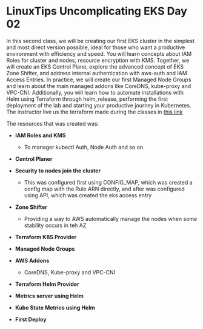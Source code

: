 # LinuxTips Uncomplicating EKS Day 02

In this second class, we will be creating our first EKS cluster in the simplest and most direct version possible, ideal for those who want a productive environment with efficiency and speed. You will learn concepts about IAM Roles for cluster and nodes, resource encryption with KMS. Together, we will create an EKS Control Plane, explore the advanced concept of EKS Zone Shifter, and address internal authentication with aws-auth and IAM Access Entries. In practice, we will create our first Managed Node Groups and learn about the main managed addons like CoreDNS, kube-proxy and VPC-CNI. Additionally, you will learn how to automate installations with Helm using Terraform through helm_release, performing the first deployment of the lab and starting your productive journey in Kubernetes. The instructor live us the terraform made during the classes in [this link](https://github.com/msfidelis/linuxtips-curso-containers-aws-eks-vanilla)

The resources that was created was:
  - **IAM Roles and KMS**
    - To manager kubectl Auth, Node Auth and so on
  - **Control Planer**
  - **Security to nodes join the cluster**

    - This was configured first using CONFIG_MAP, which was created a config map with the Rule ARN directly, and after was configured using API, which was created the eks access entry

  - **Zone Shifter**

    - Providing a way to AWS automatically manage the nodes when some stability occurs in teh AZ
  
  - **Terraform K8S Provider**
  - **Managed Node Groups**
  - **AWS Addons**

    - CoreDNS, Kube-proxy and VPC-CNI

  - **Terraform Helm Provider**
  - **Metrics server using Helm**
  - **Kube State Metrics using Helm**
  - **First Deploy**